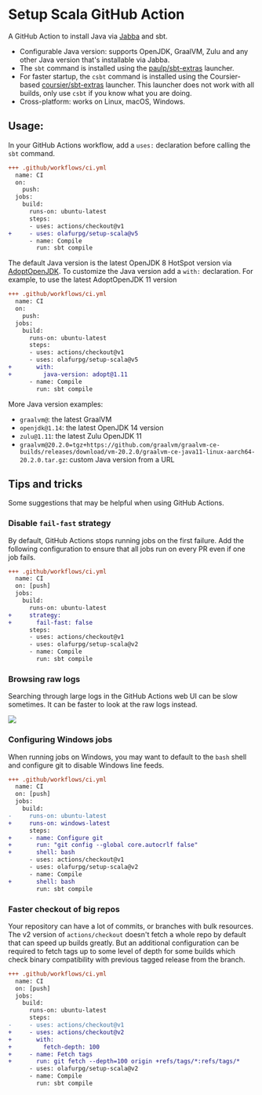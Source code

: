 # Setup Scala GitHub Action

A GitHub Action to install Java via [Jabba](https://github.com/shyiko/jabba) and
sbt.

- Configurable Java version: supports OpenJDK, GraalVM, Zulu and any other Java
  version that's installable via Jabba.
- The `sbt` command is installed using the
  [paulp/sbt-extras](https://github.com/paulp/sbt-extras/) launcher.
- For faster startup, the `csbt` command is installed using the Coursier-based
  [coursier/sbt-extras](https://github.com/coursier/sbt-extras/) launcher. This
  launcher does not work with all builds, only use `csbt` if you know what you
  are doing.
- Cross-platform: works on Linux, macOS, Windows.

## Usage:

In your GitHub Actions workflow, add a `uses:` declaration before calling the
`sbt` command.

```diff
+++ .github/workflows/ci.yml
  name: CI
  on:
    push:
  jobs:
    build:
      runs-on: ubuntu-latest
      steps:
      - uses: actions/checkout@v1
+     - uses: olafurpg/setup-scala@v5
      - name: Compile
        run: sbt compile
```

The default Java version is the latest OpenJDK 8 HotSpot version via
[AdoptOpenJDK](https://adoptopenjdk.net/). To customize the Java version add a
`with:` declaration. For example, to use the latest AdoptOpenJDK 11 version

```diff
+++ .github/workflows/ci.yml
  name: CI
  on:
    push:
  jobs:
    build:
      runs-on: ubuntu-latest
      steps:
      - uses: actions/checkout@v1
      - uses: olafurpg/setup-scala@v5
+       with:
+         java-version: adopt@1.11
      - name: Compile
        run: sbt compile
```

More Java version examples:

- `graalvm@`: the latest GraalVM
- `openjdk@1.14`: the latest OpenJDK 14 version
- `zulu@1.11`: the latest Zulu OpenJDK 11
- `graalvm@20.2.0=tgz+https://github.com/graalvm/graalvm-ce-builds/releases/download/vm-20.2.0/graalvm-ce-java11-linux-aarch64-20.2.0.tar.gz`:
  custom Java version from a URL

## Tips and tricks

Some suggestions that may be helpful when using GitHub Actions.

### Disable `fail-fast` strategy

By default, GitHub Actions stops running jobs on the first failure. Add the
following configuration to ensure that all jobs run on every PR even if one job
fails.

```diff
+++ .github/workflows/ci.yml
  name: CI
  on: [push]
  jobs:
    build:
      runs-on: ubuntu-latest
+     strategy:
+       fail-fast: false
      steps:
      - uses: actions/checkout@v1
      - uses: olafurpg/setup-scala@v2
      - name: Compile
        run: sbt compile
```

### Browsing raw logs

Searching through large logs in the GitHub Actions web UI can be slow sometimes.
It can be faster to look at the raw logs instead.

![](https://i.imgur.com/Xu29gwb.png)

### Configuring Windows jobs

When running jobs on Windows, you may want to default to the `bash` shell and
configure git to disable Windows line feeds.

```diff
+++ .github/workflows/ci.yml
  name: CI
  on: [push]
  jobs:
    build:
-     runs-on: ubuntu-latest
+     runs-on: windows-latest
      steps:
+     - name: Configure git
+       run: "git config --global core.autocrlf false"
+       shell: bash
      - uses: actions/checkout@v1
      - uses: olafurpg/setup-scala@v2
      - name: Compile
+       shell: bash
        run: sbt compile
```

### Faster checkout of big repos

Your repository can have a lot of commits, or branches with bulk resources. The
v2 version of `actions/checkout` doesn't fetch a whole repo by default that can
speed up builds greatly. But an additional configuration can be required to
fetch tags up to some level of depth for some builds which check binary
compatibility with previous tagged release from the branch.

```diff
+++ .github/workflows/ci.yml
  name: CI
  on: [push]
  jobs:
    build:
      runs-on: ubuntu-latest
      steps:
-     - uses: actions/checkout@v1
+     - uses: actions/checkout@v2
+       with:
+         fetch-depth: 100
+     - name: Fetch tags
+       run: git fetch --depth=100 origin +refs/tags/*:refs/tags/*
      - uses: olafurpg/setup-scala@v2
      - name: Compile
        run: sbt compile
```

